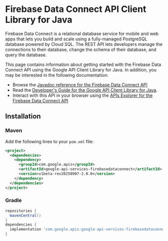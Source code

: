 # Firebase Data Connect API Client Library for Java

Firebase Data Connect is a relational database service for mobile and web apps that lets you build and scale using a fully-managed PostgreSQL database powered by Cloud SQL. The REST API lets developers manage the connections to their database, change the schema of their database, and query the database.

This page contains information about getting started with the Firebase Data Connect API
using the Google API Client Library for Java. In addition, you may be interested
in the following documentation:

* Browse the [Javadoc reference for the Firebase Data Connect API][javadoc]
* Read the [Developer's Guide for the Google API Client Library for Java][google-api-client].
* Interact with this API in your browser using the [APIs Explorer for the Firebase Data Connect API][api-explorer]

## Installation

### Maven

Add the following lines to your `pom.xml` file:

```xml
<project>
  <dependencies>
    <dependency>
      <groupId>com.google.apis</groupId>
      <artifactId>google-api-services-firebasedataconnect</artifactId>
      <version>v1beta-rev20250907-2.0.0</version>
    </dependency>
  </dependencies>
</project>
```

### Gradle

```gradle
repositories {
  mavenCentral()
}
dependencies {
  implementation 'com.google.apis:google-api-services-firebasedataconnect:v1beta-rev20250907-2.0.0'
}
```

[javadoc]: https://googleapis.dev/java/google-api-services-firebasedataconnect/latest/index.html
[google-api-client]: https://github.com/googleapis/google-api-java-client/
[api-explorer]: https://developers.google.com/apis-explorer/#p/firebasedataconnect/v1/
